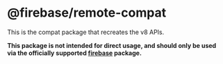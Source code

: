 # @firebase/remote-compat

This is the compat package that recreates the  v8 APIs.

**This package is not intended for direct usage, and should only be used via the officially supported [firebase](https://www.npmjs.com/package/firebase) package.**
